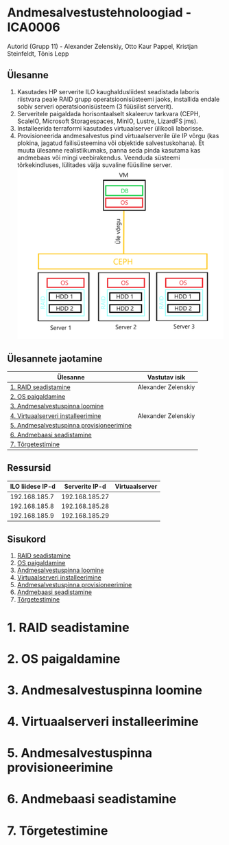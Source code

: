 # **Andmesalvestustehnoloogiad - ICA0006**
Autorid (Grupp 11) - Alexander Zelenskiy, Otto Kaur Pappel, Kristjan Steinfeldt, Tõnis Lepp

## **Ülesanne**
1. Kasutades HP serverite ILO kaughaldusliidest seadistada laboris riistvara peale RAID grupp operatsioonisüsteemi jaoks, installida endale sobiv serveri operatsioonisüsteem (3 füüsilist serverit).
2. Serveritele paigaldada horisontaalselt skaleeruv tarkvara (CEPH, ScaleIO, Microsoft Storagespaces, MinIO, Lustre, LizardFS jms).
3. Installeerida terraformi kasutades virtuaalserver ülikooli laborisse.
4. Provisioneerida andmesalvestus pind virtuaalserverile üle IP võrgu (kas plokina, jagatud failisüsteemina või objektide salvestuskohana). Et muuta ülesanne realistlikumaks, panna seda pinda kasutama kas andmebaas või mingi veebirakendus. Veenduda süsteemi tõrkekindluses, lülitades välja suvaline füüsiline server.
![skeem](images/skeem.png)



## Ülesannete jaotamine
| Ülesanne                                                                             | Vastutav isik       |
|--------------------------------------------------------------------------------------|---------------------|
| [1. RAID seadistamine](#1-raid-seadistamine)                                         | Alexander Zelenskiy |
| [2. OS paigaldamine](#2-os-paigaldamine)                                             |                     |
| [3. Andmesalvestuspinna loomine](#3-andmesalvestuspinna-loomine)                     |                     |
| [4. Virtuaalserveri installeerimine](#4-virtuaalserveri-installeerimine)             | Alexander Zelenskiy |
| [5. Andmesalvestuspinna provisioneerimine](#5-andmesalvestuspinna-provisioneerimine) |                     |
| [6. Andmebaasi seadistamine](#6-andmebaasi-seadistamine)                             |                     |
| [7. Tõrgetestimine](#7-tõrgetestimine)                                               |                     |

## **Ressursid**
| ILO liidese IP-d | Serverite IP-d  | Virtuaalserver |
|------------------|-----------------|----------------|
| 192.168.185.7    | 192.168.185.27  |                |
| 192.168.185.8    | 192.168.185.28  |                |
| 192.168.185.9    | 192.168.185.29  |                |

## Sisukord

1. [RAID seadistamine](#1-raid-seadistamine)
2. [OS paigaldamine](#2-os-paigaldamine)
3. [Andmesalvestuspinna loomine](#3-andmesalvestuspinna-loomine)
4. [Virtuaalserveri installeerimine](#4-virtuaalserveri-installeerimine)
5. [Andmesalvestuspinna provisioneerimine](#5-andmesalvestuspinna-provisioneerimine)
6. [Andmebaasi seadistamine](#6-andmebaasi-seadistamine)
7. [Tõrgetestimine](#7-tõrgetestimine)

# **1. RAID seadistamine**

# **2. OS paigaldamine**

# **3. Andmesalvestuspinna loomine**

# **4. Virtuaalserveri installeerimine**

# **5. Andmesalvestuspinna provisioneerimine**

# **6. Andmebaasi seadistamine**

# **7. Tõrgetestimine**
